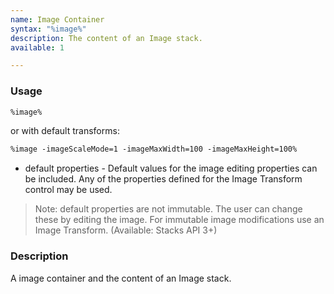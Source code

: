 ```yaml
---
name: Image Container
syntax: "%image%"
description: The content of an Image stack.
available: 1

---
```




### Usage

```html
%image%
```

or with default transforms:


```html
%image -imageScaleMode=1 -imageMaxWidth=100 -imageMaxHeight=100%
```

 - default properties - Default values for the image editing properties can be included. Any of the properties defined for the Image Transform control may be used. 

 > Note: default properties are not immutable. The user can change these by editing the image. For immutable image modifications use an Image Transform. 
(Available: Stacks API 3+)


### Description

A image container and the content of an Image stack.


